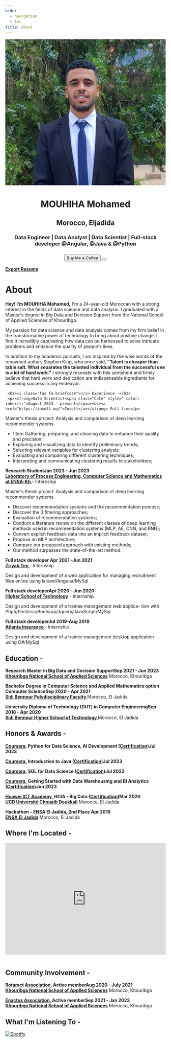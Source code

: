 ```yaml
---
hide:
  - navigation
  - toc
title: About
---
```


<link rel="stylesheet" href="../../stylesheets/home/about.css">

<script src="https://kit.fontawesome.com/79ff35ecec.js" crossorigin="anonymous"></script>

<div class="stuff">
  <div class="sidebarparent">
    <div class="sidebar">
     <center>
     <p><img src="assets/images/photo.jpg" alt="Profile Picture" class="profilepic"></p>
      <h1>MOUHIHA Mohamed</h1>
      <h2>Morocco, Eljadida</h2>
      <h3>Data Engineer | Data Analyst  | Data Scientist | Full-stack developer @Angular, @Java & @Python<h3>
      <div class="socials">
       <a href="https://www.linkedin.com/in/mouhiha-mohamed-a0657b1a3/" class="ln" style=" color: inherit;" title="Linked In - MOUHIHA Mohamed"><i class="fab fa-linkedin"></i></a>
       <a href="https://github.com/mouhihaMohamed702" class="git" style=" color: inherit;" title="Github - MOUHIHA Mohamed"><i class="fab fa-github"></i></a>
       <a href="https://www.instagram.com/" class="insta" style=" color: inherit;" title="Instagram - MOUHIHA Mohamed"><i class="fa fa-instagram"></i></a>
       <a href="https://twitter.com" class="twitter" style=" color: inherit;" title="Twitter - @mouhiha mohamed"><i class="fa fa-twitter"></i></a>
       <a href="https://web.facebook.com//" class="ln" style=" color: inherit;" title="Facebook -mouhiha mohamed"><i class="fab fa-facebook"></i></a>
       <a href="https://www.spotify.com" class="spotify" style=" color: inherit;" title="Spotify - mouhiha mohamed"><i class="fab fa-spotify"></i></a>
       <a href="mailto:<mouhihamohamed@gmail.com>" class="email" style=" color: inherit;" title="Email - mouhihamohamed@gmail.com"><i class="fas fa-paper-plane"></i></a>
      </div>
      <a href="https://bmc.link/simomouhihl" style=" color: inherit;">
        <button class="coffeelarge" title="Buy Me a Coffee :)"><i class="fas fa-coffee"></i> Buy Me a Coffee</button>
        <button class="coffeesmall" title="Buy Me a Coffee :)"><i class="fas fa-coffee"></i></button>
      </a>
     </center>
    </div>
  </div>
  <div class="stuff__container">
    <div class="stuff__content">
     <span class="resume" style=" color: inherit;"><a href="https://drive.google.com/file/d/1sDNOIXlJZLgjSy8JAvLpg52P3bfEBysA/view?usp=sharing"><strong>Export Resume </strong><i class="far fa-file-alt"></i>
     </a></span><h1>About</h1>
      <div class="underline"></div>
      <p><strong>Hey! I’m MOUHIHA Mohamed,</strong> I'm a 24-year-old Moroccan with a strong interest in the fields of data science and data analysis. I graduated with a Master's degree in Big Data and Decision Support from the National School of Applied Sciences of Khouribga.</p>
<p>
My passion for data science and data analysis comes from my firm belief in the transformative power of technology to bring about positive change. I find it incredibly captivating how data can be harnessed to solve intricate problems and enhance the quality of people's lives.</p>
<p>
In addition to my academic pursuits, I am inspired by the wise words of the renowned author, Stephen King, who once said, <strong>"Talent is cheaper than table salt. What separates the talented individual from the successful one is a lot of hard work."</strong> I strongly resonate with this sentiment and firmly believe that hard work and dedication are indispensable ingredients for achieving success in any endeavor.</p>


     <h2><i class="fas fa-briefcase"></i> Experience -</h2>
     <p><strong>Data Scientist<span class="date" style=" color: inherit;">August 2023 - present</span><br><a href="https://insoft.ma/">Insoft</a></strong> Full time</p>
Master's thesis project: Analysis and comparison of deep learning recommender systems.
      <ul>
<li>\item Gathering, preparing, and cleaning data to enhance their quality and precision;
    <li> Exploring and visualizing data to identify preliminary trends;
    <li> Selecting relevant variables for clustering analysis;
    <li> Evaluating and comparing different clustering techniques;
    <li> Interpreting and communicating clustering results to stakeholders;
      </ul>
     <p><strong>Research Student<span class="date" style=" color: inherit;">Jan 2023 - Jun 2023</span><br><a href="https://www.linkedin.com/company/lipim/about/">Laboratory of Process Engineering, Computer Science and Mathematics at ENSA-Kh </a></strong> - Internship</p>
Master's thesis project: Analysis and comparison of deep learning recommender systems.
      <ul>
<li>Discover recommendation systems and the recommendation process;
<li>Discover the 3 filtering approaches;
<li>Evaluation of recommendation systems;
<li>Conduct a literature review on the different classes of deep learning methods used in recommendation systems (MLP, AE, CNN, and RNN);
<li>Convert explicit feedback data into an implicit feedback dataset;
<li>Propose an MLP architecture;
<li>  Compare our proposed approach with existing methods;
 <li>  Our method surpasses the state-of-the-art method.
      </ul>
      <p><strong>Full stack developer <span class="date" style=" color: inherit;">Apr 2021 -Jun 2021</span><br><a href="https://www.linkedin.com/company/ziryabtec/">Ziryab Tec </strong></a> - Internship</p>
      <p>Design and development of a web application for managing recruitment files online using laravel/Angular/MySql</p>
      <p><strong>Full stack developer<span class="date" style=" color: inherit;">Apr 2020 - Jun 2020</span><br><a href="https://www.ucd.ac.ma/universite/etablissements/ecole-superieure-de-technologie/">Higher School of Technology</strong></a> - Internship</p>
      <p>
       Design and development of a trainee management web applica- tion with Php5/html/css/Bootsrap/Jquery/JavaScript/MySql
      </p>
      <p><strong>Full stack developer<span class="date" style=" color: inherit;">Jul 2019-Aug 2019</span><br><a href="https://www.linkedin.com/company/atlanta-group-uk/">Atlanta Insurance </strong></a> - Internship</p>
      <p>
     Design and development of a trainee management desktop application using C#/MySql
      </p>
     <h2><i class="fas fa-graduation-cap"></i> Education -</h2>
      <p><strong>Research Master in Big Data and Decision Support<span class="date" style=" color: inherit;">Sep 2021 - Jun 2023</span><br><a href="https://ensak.usms.ac.ma/ensak/">Khouribga National School of Applied Sciences</a></strong> Morocco, Khouribga</p><p> </p>
      <p><strong>Bachelor Degree in Computer Science and Applied Mathematics option Computer Science<span class="date" style=" color: inherit;">Sep 2020 - Apr 2021</span><br><a href="https://www.ucd.ac.ma/universite/etablissements/">Sidi Bennour Polydisciplinary Faculty </a></strong> Morocco, El Jadida</p>
      <p><strong>University Diploma of Technology (DUT) in Computer Engineering<span class="date" style=" color: inherit;">Sep 2018 - Apr 2020</span><br><a href="https://www.ucd.ac.ma/universite/etablissements/ecole-superieure-de-technologie/">Sidi Bennour Higher School of Technology  </a></strong> Morocco, El Jadida</p>
     <h2><i class="fas fa-award"></i> Honors & Awards -</h2>
     <p><strong><a href="https://e.huawei.com/en/talent/ict-academy/">Coursera</a>,  Python for Data Science, AI Development (<a href="https://www.coursera.org/account/accomplishments/certificate/2DGWV2FLUKNS">Certification</a>)<span class="date" style=" color: inherit;">Jul 2023</span><br><a href="https://www.coursera.org/learn/">
</a></strong></p><p> </p>
<p><strong><a href="https://e.huawei.com/en/talent/ict-academy/">Coursera</a>,  Introduction to Java (<a href="https://www.coursera.org/account/accomplishments/certificate/NXL4JQFNGH5P">Certification</a>)<span class="date" style=" color: inherit;">Jul 2023</span><br><a href="https://www.coursera.org/learn/">
</a></strong></p><p> </p>
<p><strong><a href="https://e.huawei.com/en/talent/ict-academy/">Coursera</a>,  SQL for Data Science (<a href="https://www.coursera.org/account/accomplishments/verify/75ACJLHTY3EA">Certification</a>)<span class="date" style=" color: inherit;">Jul 2023</span><br><a href="https://www.coursera.org/learn/">
</a></strong></p><p> </p>
     <p><strong><a href="https://e.huawei.com/en/talent/ict-academy/">Coursera</a>,  Getting Started with Data Warehousing and BI Analytics (<a href="https://www.coursera.org/account/accomplishments/certificate/7DPL4KS55SQ9">Certification</a>)<span class="date" style=" color: inherit;">Jun 2023</span><br><a href="https://www.coursera.org/learn/getting-started-with-data-warehousing-and-bi-analytics/home/week/1">
</a></strong></p><p> </p>
      <p><strong><a href="https://e.huawei.com/en/talent/ict-academy/">Huawei ICT Academy</a>,  HCIA - Big Data (<a href="https://drive.google.com/file/d/1hQHTRE65Q00n121vAA8YzjF8xVZJR8uL/view">Certification</a>)<span class="date" style=" color: inherit;">Mar 2020 </span><br><a href="https://www.ucd.ac.ma/">UCD Université Chouaib Doukkali</a></strong> Morocco, El Jadida</p><p> </p>
      <p><strong>Hackathon - ENSA El Jadida, 2nd Place <span class="date" style=" color: inherit;">Apr 2019 </span><br><a href="https://www.ensaj.ucd.ac.ma/">ENSA El Jadida</a></strong> Morocco, El Jadida</p><p> </p>
     <h2><i class="fas fa-map-marker-alt"></i> Where I'm Located -</h2>
      <center>
        <iframe width="100%" height="350" style="margin-bottom: 12px; border:0 " loading="lazy" allowfullscreen src="https://www.google.com/maps/embed?pb=!1m18!1m12!1m3!1d1361.5948895595536!2d-8.507329883840927!3d33.245581780820854!2m3!1f0!2f0!3f0!3m2!1i1024!2i768!4f13.1!3m3!1m2!1s0xdaf1a69db96d39b%3A0xc37626dfc33ad1a3!2sEl%20Jadida%2C%20Morocco!5e0!3m2!1sen!2s!4v1621635093506!5m2!1sen!2s"></iframe> 
      </center>
     <h2><i class="fas fa-city"></i> Community Involvement -</h2>
      <p><strong><a href="https://web.facebook.com/Rotaract.ENSAKH/?_rdc=1&_rdr">Rotaract Association</a>, Active member<span class="date" style=" color: inherit;">Aug 2020 - July 2021</span><br><a href="https://ensak.usms.ac.ma/ensak/">Khouribga National School of Applied Sciences</a></strong> Morocco, Khouribga</p><p> </p>
      <p><strong><a href="https://www.linkedin.com/company/enactus-ensa-khouribga/">Enactus Association</a>, Active member<span class="date" style=" color: inherit;">Sep 2021 - Jan 2023</span><br><a href="https://ensak.usms.ac.ma/ensak/">Khouribga National School of Applied Sciences</a></strong> Morocco, Khouribga</p><p> </p> 
      <p>
     <h2><i class="fas fa-headphones-alt"></i> What I'm Listening To -</h2>
      <p class="music">
       <a href="https://open.spotify.com/user/">
        <img src="https://novatorem-oqoqm52ci-twarner491.vercel.app/api/spotify" alt="Spotify">
       </a>
    </div>
  </div>
</div>


